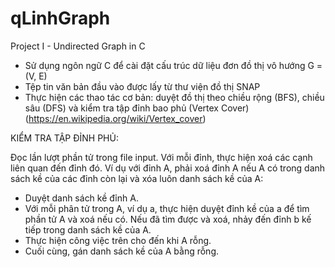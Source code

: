# qLinhGraph
Project I - Undirected Graph in C

- Sử dụng ngôn ngữ C để cài đặt cấu trúc dữ liệu đơn đồ thị vô hướng G = (V, E)
- Tệp tin văn bản đầu vào được lấy từ thư viện đồ thị SNAP 
- Thực hiện các thao tác cơ bản: duyệt đồ thị theo chiều rộng (BFS), chiều sâu (DFS) và kiểm tra tập đỉnh bao phủ (Vertex Cover) (https://en.wikipedia.org/wiki/Vertex_cover)

KIỂM TRA TẬP ĐỈNH PHỦ:


Đọc lần lượt phần tử trong file input. Với mỗi đỉnh, thực hiện xoá các cạnh liên quan đến đỉnh đó. Ví dụ với đỉnh A, phải xoá đỉnh A nếu A có trong danh sách kề của các đỉnh còn lại và xóa luôn danh sách kề của A:
- Duyệt danh sách kề đỉnh A.
- Với mỗi phân tử trong A, ví dụ a, thực hiện duyệt đỉnh kề của a để tìm phần tử A và xoá nếu có. Nếu đã tìm được và xoá, nhảy đến đỉnh b kế tiếp trong danh sách kề của A.
- Thực hiện công việc trên cho đến khi A rỗng.
- Cuối cùng, gán danh sách kề của A bằng rỗng.
